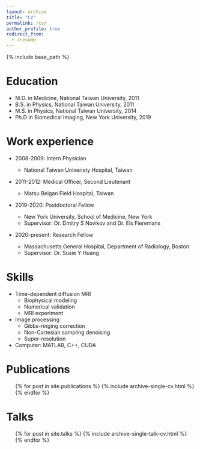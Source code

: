 ```yaml
---
layout: archive
title: "CV"
permalink: /cv/
author_profile: true
redirect_from:
  - /resume
---
```


{% include base_path %}

Education
======
* M.D. in Medicine, National Taiwan University, 2011
* B.S. in Physics, National Taiwan University, 2011
* M.S. in Physics, National Taiwan University, 2014
* Ph.D in Biomedical Imaging, New York University, 2019

Work experience
======
* 2008-2009: Intern Physician
  * National Taiwan Univeristy Hospital, Taiwan
  
* 2011-2012: Medical Officer, Second Lieutenant
  * Matsu Beigan Field Hospital, Taiwan

* 2019-2020: Postdoctoral Fellow
  * New York University, School of Medicine, New York
  * Supervisor: Dr. Dmitry S Novikov and Dr. Els Fieremans

* 2020-present: Research Fellow
  * Massachusetts General Hospital, Department of Radiology, Boston
  * Supervisor: Dr. Susie Y Huang
  
Skills
======
* Time-dependent diffusion MRI
  * Biophysical modeling
  * Numerical validation
  * MRI experiment
* Image processing
  * Gibbs-ringing correction
  * Non-Cartesian sampling denoising
  * Super-resolution
* Computer: MATLAB, C++, CUDA

Publications
======
  <ul>{% for post in site.publications %}
    {% include archive-single-cv.html %}
  {% endfor %}</ul>
  
Talks
======
  <ul>{% for post in site.talks %}
    {% include archive-single-talk-cv.html %}
  {% endfor %}</ul>
  
  

